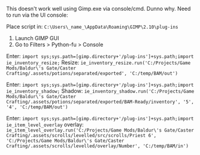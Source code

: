 This doesn't work well using Gimp.exe via console/cmd. Dunno why. Need to run via the UI console:

Place script in: `C:\Users\_name_\AppData\Roaming\GIMP\2.10\plug-ins`

1. Launch GIMP GUI
1. Go to Filters > Python-fu > Console

Enter: `import sys;sys.path=[gimp.directory+'/plug-ins']+sys.path;import ie_inventory_resize;`
Resize: `ie_inventory_resize.run('C:/Projects/Game Mods/Baldur\'s Gate/Caster Crafting/.assets/potions/separated/exported', 'C:/temp/BAM/out')`


Enter: `import sys;sys.path=[gimp.directory+'/plug-ins']+sys.path;import ie_inventory_shadow;`
Shadow: `ie_inventory_shadow.run('C:/Projects/Game Mods/Baldur\'s Gate/Caster Crafting/.assets/potions/separated/exported/BAM-Ready/inventory', '5', '4', 'C:/temp/BAM/out')`


Enter: `import sys;sys.path=[gimp.directory+'/plug-ins']+sys.path;import ie_item_level_overlay`
overlay: `ie_item_level_overlay.run('C:/Projects/Game Mods/Baldur\'s Gate/Caster Crafting/.assets/scrolls/levelled/src/scrolls/Priest 6', 'C:/Projects/Game Mods/Baldur\'s Gate/Caster Crafting/.assets/scrolls/levelled/overlay/Number', 'C:/temp/BAM/in')`

